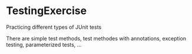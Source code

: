 # TestingExercise
Practicing different types of JUnit tests

There are simple test methods, test methodes with annotations, exception testing, parameterized tests, ...
